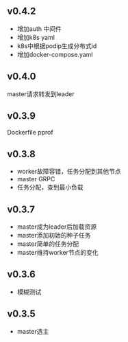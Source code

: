 

## v0.4.2
* 增加auth 中间件
* 增加k8s yaml
* k8s中根据podip生成分布式id
* 增加docker-compose.yaml

## v0.4.0
master请求转发到leader

## v0.3.9
Dockerfile
pprof

## v0.3.8
* worker故障容错，任务分配到其他节点
* master GRPC
* 任务分配，查到最小负载

## v0.3.7
* master成为leader后加载资源
* master添加初始的种子任务
* master简单的任务分配
* master维持worker节点的变化

## v0.3.6
* 模糊测试

## v0.3.5
* master选主